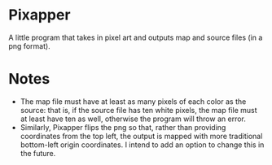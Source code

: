 # Pixapper
 A little program that takes in pixel art and outputs map and source files (in a png format).

# Notes
- The map file must have at least as many pixels of each color as the source: that is, if the source file has ten white pixels, the map file must at least have ten as well, otherwise the program will throw an error.
- Similarly, Pixapper flips the png so that, rather than providing coordinates from the top left, the output is mapped with more traditional bottom-left origin coordinates. I intend to add an option to change this in the future.